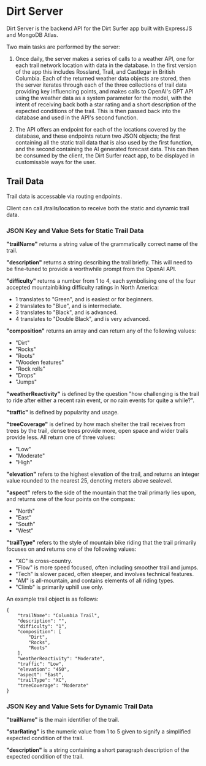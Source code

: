 # Dirt Server

Dirt Server is the backend API for the Dirt Surfer app built with ExpressJS and MongoDB Atlas. 

Two main tasks are performed by the server:

1. Once daily, the server makes a series of calls to a weather API, one for each trail network location with data in the database. In the first version of the app this includes Rossland, Trail, and Castlegar in British Columbia. Each of the returned weather data objects are stored, then the server iterates through each of the three collections of trail data providing key influencing points, and makes calls to OpenAI's GPT API using the weather data as a system parameter for the model, with the intent of receiving back both a star rating and a short description of the expected conditions of the trail. This is then passed back into the database and used in the API's second function.

2. The API offers an endpoint for each of the locations covered by the database, and these endpoints return two JSON objects; the first containing all the static trail data that is also used by the first function, and the second containing the AI generated forecast data. This can then be consumed by the client, the Dirt Surfer react app, to be displayed in customisable ways for the user.

## Trail Data

Trail data is accessable via routing endpoints.

Client can call /trails/location to receive both the static and dynamic trail data. 

### JSON Key and Value Sets for Static Trail Data 

**"trailName"** returns a string value of the grammatically correct name of the trail.

**"description"** returns a string describing the trail briefly. This will need to be fine-tuned to provide a worthwhile prompt from the OpenAI API.

**"difficulty"** returns a number from 1 to 4, each symbolising one of the four accepted mountainbiking difficulty ratings in North America:
- 1 translates to "Green", and is easiest or for beginners.
- 2 translates to "Blue", and is intermediate.
- 3 translates to "Black", and is advanced.
- 4 translates to "Double Black", and is very advanced.

**"composition"** returns an array and can return any of the following values:
- "Dirt"
- "Rocks"
- "Roots"
- "Wooden features"
- "Rock rolls"
- "Drops"
- "Jumps"

**"weatherReactivity"** is defined by the question "how challenging is the trail to ride after either a recent rain event, or no rain events for quite a while?". 

**"traffic"** is defined by popularity and usage.

**"treeCoverage"** is defined by how mach shelter the trail receives from trees by the trail, dense trees provide more, open space and wider 
trails provide less. 
All return one of three values:
- "Low"
- "Moderate"
- "High"

**"elevation"** refers to the highest elevation of the trail, and returns an integer value rounded to the nearest 25, denoting meters above sealevel.

**"aspect"** refers to the side of the mountain that the trail primarly lies upon, and returns one of the four points on the compass:
- "North"
- "East"
- "South"
- "West"

**"trailType"** refers to the style of mountain bike riding that the trail primarily focuses on and returns one of the following values:
- "XC" is cross-country.
- "Flow" is more speed focused, often including smoother trail and jumps.
- "Tech" is slower paced, often steeper, and involves technical features.
- "AM" is all-mountain, and contains elements of all riding types.
- "Climb" is primarily uphill use only.

An example trail object is as follows:

    {
        "trailName": "Columbia Trail",
        "description": "",
        "difficulty": "1",
        "composition": [
            "Dirt",
            "Rocks",
            "Roots"
        ],
        "weatherReactivity": "Moderate",
        "traffic": "Low",
        "elevation": "450",
        "aspect": "East",
        "trailType": "XC",
        "treeCoverage": "Moderate"
    }

### JSON Key and Value Sets for Dynamic Trail Data

**"trailName"** is the main identifier of the trail.

**"starRating"** is the numeric value from 1 to 5 given to signify a simplified expected condition of the trail.

**"description"** is a string containing a short paragraph description of the expected condition of the trail.